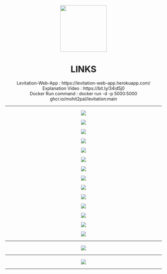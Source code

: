<div align="center">
        <h1 align='center'>
            <img src="/pdf_img/logofinal.png" height="150" />
        </h2>
    </div>
       </div>
      <div align="center">
         <h1>LINKS</h1>
        Levitation-Web-App : https://levitation-web-app.herokuapp.com/
        <br>
        Explanation Video : https://bit.ly/34id5j0
        <br> 
        Docker Run command : docker run -d -p 5000:5000 ghcr.io/mohit2pal/levitation:main
        <hr>
   </div>
    <div align="center"> 
        <p><img src="/pdf_img/1.png"></p>
        <p><img src="/pdf_img/2.png"></p>
        <p><img src="/pdf_img/3.png"></p>
        <p><img src="/pdf_img/4.png"></p>
        <p><img src="/pdf_img/5.png"></p>
        <p><img src="/pdf_img/6.png"></p>
        <p><img src="/pdf_img/7.png"></p>
        <p><img src="/pdf_img/8.png"></p>
        <p><img src="/pdf_img/9.png"></p>
        <p><img src="/pdf_img/10.png"></p>
        <p><img src="/pdf_img/11.png"></p>
        <p><img src="/pdf_img/12.png"></p>
        <p><img src="/pdf_img/13.png"></p>
     </div>

   <div align="center">
        <p><img src="/pdf_img/16.png" ></p>
        <hr>
        <p><img src="/pdf_img/17.png" ></p>
        <hr>
        <p><img src="/pdf_img/14.png"></p>
        <hr>
